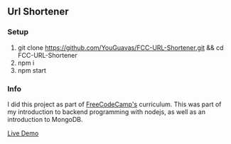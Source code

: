 ## Url Shortener
### Setup
1. git clone https://github.com/YouGuavas/FCC-URL-Shortener.git && cd FCC-URL-Shortener
2. npm i
3. npm start

### Info
I did this project as part of [FreeCodeCamp's](http://www.freecodecamp.org/) curriculum. This was part of my introduction to backend programming with nodejs, as well as an introduction to MongoDB.

[Live Demo](https://url-shortener-guava.glitch.me/)
